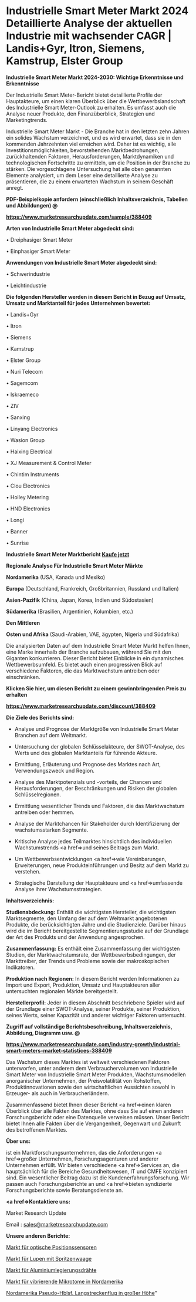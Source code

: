 # Industrielle Smart Meter Markt 2024 Detaillierte Analyse der aktuellen Industrie mit wachsender CAGR | Landis+Gyr, Itron, Siemens, Kamstrup, Elster Group

<strong>Industrielle Smart Meter Markt 2024-2030: Wichtige Erkenntnisse und Erkenntnisse</strong>

Der Industrielle Smart Meter-Bericht bietet detaillierte Profile der Hauptakteure, um einen klaren Überblick über die Wettbewerbslandschaft des Industrielle Smart Meter-Outlook zu erhalten. Es umfasst auch die Analyse neuer Produkte, den Finanzüberblick, Strategien und Marketingtrends.

Industrielle Smart Meter Markt - Die Branche hat in den letzten zehn Jahren ein solides Wachstum verzeichnet, und es wird erwartet, dass sie in den kommenden Jahrzehnten viel erreichen wird. Daher ist es wichtig, alle Investitionsmöglichkeiten, bevorstehenden Marktbedrohungen, zurückhaltenden Faktoren, Herausforderungen, Marktdynamiken und technologischen Fortschritte zu ermitteln, um die Position in der Branche zu stärken. Die vorgeschlagene Untersuchung hat alle oben genannten Elemente analysiert, um dem Leser eine detaillierte Analyse zu präsentieren, die zu einem erwarteten Wachstum in seinem Geschäft anregt.



<strong><b>PDF-Beispielkopie anfordern (einschließlich Inhaltsverzeichnis, Tabellen und Abbildungen) @ </b></strong>

<strong><a href=https://www.marketresearchupdate.com/sample/388409>

<strong>https://www.marketresearchupdate.com/sample/388409</u></a></strong></strong>



<strong>Arten von Industrielle Smart Meter abgedeckt sind:</strong>

• Dreiphasiger Smart Meter

• Einphasiger Smart Meter



<strong>Anwendungen von Industrielle Smart Meter abgedeckt sind:</strong>

• Schwerindustrie

• Leichtindustrie



<strong>Die folgenden Hersteller werden in diesem Bericht in Bezug auf Umsatz, Umsatz und Marktanteil für jedes Unternehmen bewertet:</strong>

• Landis+Gyr

• Itron

• Siemens

• Kamstrup

• Elster Group

• Nuri Telecom

• Sagemcom

• Iskraemeco

• ZIV

• Sanxing

• Linyang Electronics

• Wasion Group

• Haixing Electrical

• XJ Measurement & Control Meter

• Chintim Instruments

• Clou Electronics

• Holley Metering

• HND Electronics

• Longi

• Banner

• Sunrise



<strong>Industrielle Smart Meter Marktbericht <a href=https://www.marketresearchupdate.com/buynow/388409>Kaufe jetzt</a></strong>



<strong>Regionale Analyse Für Industrielle Smart Meter Märkte</strong>



<strong>Nordamerika</strong> (USA, Kanada und Mexiko)



<strong>Europa</strong> (Deutschland, Frankreich, Großbritannien, Russland und Italien)



<strong>Asien-Pazifik</strong> (China, Japan, Korea, Indien und Südostasien)



<strong>Südamerika</strong> (Brasilien, Argentinien, Kolumbien, etc.)



<strong>Den Mittleren</strong> 

<strong>Osten und Afrika</strong> (Saudi-Arabien, VAE, ägypten, Nigeria und Südafrika)

Die analysierten Daten auf dem Industrielle Smart Meter Markt helfen Ihnen, eine Marke innerhalb der Branche aufzubauen, während Sie mit den Giganten konkurrieren. Dieser Bericht bietet Einblicke in ein dynamisches Wettbewerbsumfeld. Es bietet auch einen progressiven Blick auf verschiedene Faktoren, die das Marktwachstum antreiben oder einschränken.



<strong>Klicken Sie hier, um diesen Bericht zu einem gewinnbringenden Preis zu erhalten
</strong>

<strong><a href=https://www.marketresearchupdate.com/discount/388409>https://www.marketresearchupdate.com/discount/388409</b></u></strong></a>



<strong>Die Ziele des Berichts sind:</strong>

- Analyse und Prognose der Marktgröße von Industrielle Smart Meter Branchen auf dem Weltmarkt.

- Untersuchung der globalen Schlüsselakteure, der SWOT-Analyse, des Werts und des globalen Marktanteils für führende Akteure.

- Ermittlung, Erläuterung und Prognose des Marktes nach Art, Verwendungszweck und Region.

- Analyse des Marktpotenzials und -vorteils, der Chancen und Herausforderungen, der Beschränkungen und Risiken der globalen Schlüsselregionen.

- Ermittlung wesentlicher Trends und Faktoren, die das Marktwachstum antreiben oder hemmen.

- Analyse der Marktchancen für Stakeholder durch Identifizierung der wachstumsstarken Segmente.

- Kritische Analyse jedes Teilmarktes hinsichtlich des individuellen Wachstumstrends <a href=>und</a> seines Beitrags zum Markt.

- Um Wettbewerbsentwicklungen <a href=>wie</a> Vereinbarungen, Erweiterungen, neue Produkteinführungen und Besitz auf dem Markt zu verstehen.

- Strategische Darstellung der Hauptakteure und <a href=>umfas</a>sende Analyse ihrer Wachstumsstrategien.



<strong>Inhaltsverzeichnis:</strong>



<strong>Studienabdeckung:</strong> Enthält die wichtigsten Hersteller, die wichtigsten Marktsegmente, den Umfang der auf dem Weltmarkt angebotenen Produkte, die berücksichtigten Jahre und die Studienziele. Darüber hinaus wird die im Bericht bereitgestellte Segmentierungsstudie auf der Grundlage der Art des Produkts und der Anwendung angesprochen.



<strong>Zusammenfassung:</strong> Es enthält eine Zusammenfassung der wichtigsten Studien, der Marktwachstumsrate, der Wettbewerbsbedingungen, der Markttreiber, der Trends und Probleme sowie der makroskopischen Indikatoren.



<strong>Produktion nach Regionen:</strong> In diesem Bericht werden Informationen zu Import und Export, Produktion, Umsatz und Hauptakteuren aller untersuchten regionalen Märkte bereitgestellt.



<strong>Herstellerprofil:</strong> Jeder in diesem Abschnitt beschriebene Spieler wird auf der Grundlage einer SWOT-Analyse, seiner Produkte, seiner Produktion, seines Werts, seiner Kapazität und anderer wichtiger Faktoren untersucht.



<strong><b>Zugriff auf vollständige Berichtsbeschreibung, Inhaltsverzeichnis, Abbildung, Diagramm usw. @ </b></strong>

<strong><a href=https://www.marketresearchupdate.com/industry-growth/industrial-smart-meters-market-statistices-388409>https://www.marketresearchupdate.com/industry-growth/industrial-smart-meters-market-statistices-388409</a></strong>

Das Wachstum dieses Marktes ist weltweit verschiedenen Faktoren unterworfen, unter anderem dem Verbrauchervolumen von Industrielle Smart Meter von Industrielle Smart Meter Produkten, Wachstumsmodellen anorganischer Unternehmen, der Preisvolatilität von Rohstoffen, Produktinnovationen sowie den wirtschaftlichen Aussichten sowohl in Erzeuger- als auch in Verbraucherländern.

Zusammenfassend bietet Ihnen dieser Bericht <a href=>einen</a> klaren Überblick über alle Fakten des Marktes, ohne dass Sie auf einen anderen Forschungsbericht oder eine Datenquelle verweisen müssen. Unser Bericht bietet Ihnen alle Fakten über die Vergangenheit, Gegenwart und Zukunft des betroffenen Marktes.



<strong>Über uns:</strong>

 ist ein Marktforschungsunternehmen, das die Anforderungen <a href=>großer</a> Unternehmen, Forschungsagenturen und anderer Unternehmen erfüllt. Wir bieten verschiedene <a href=>Services</a> an, die hauptsächlich für die Bereiche Gesundheitswesen, IT und CMFE konzipiert sind. Ein wesentlicher Beitrag dazu ist die Kundenerfahrungsforschung. Wir passen auch Forschungsberichte an und <a href=>bieten</a> syndizierte Forschungsberichte sowie Beratungsdienste an.



<strong><a href=>Kontaktiere uns:</a></strong>

Market Research Update

Email : sales@marketresearchupdate.com



<strong>Unsere anderen Berichte:</strong>

<a href=https://www.linkedin.com/pulse/optical-position-sensors-market-analysis-understanding>Markt für optische Positionssensoren</a>

<a href=https://www.linkedin.com/pulse/syringe-scale-magnifiers-market-size-trends>Markt für Lupen mit Spritzenwaage</a>

<a href=https://www.linkedin.com/pulse/aluminium-alloy-wire-market-2023-remarking-enormous>Markt für Aluminiumlegierungsdrähte</a>

<a href=https://www.linkedin.com/pulse/north-america-vibrating-microtome-market-2023-2030-new>Markt für vibrierende Mikrotome in Nordamerika</a>

<a href=https://www.linkedin.com/pulse/north-america-high-altitude-long-endurance-pseudo-hblsf/>Nordamerika Pseudo-Hblsf. Langstreckenflug in großer Höhe</a>"
